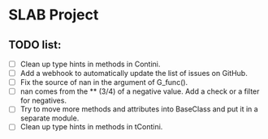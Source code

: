 # SLAB Project

## TODO list:

- [ ] Clean up type hints in methods in Contini.
- [ ] Add a webhook to automatically update the list of issues on GitHub.
- [ ] Fix the source of nan in the argument of G_func().
- [ ] nan comes from the \*\* (3/4) of a negative value. Add a check or a filter for negatives.
- [ ] Try to move more methods and attributes into BaseClass and put it in a separate module.
- [ ] Clean up type hints in methods in tContini.
